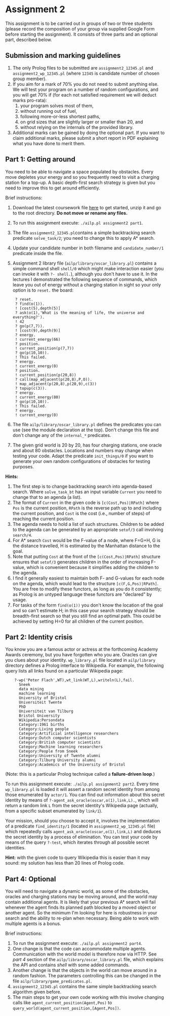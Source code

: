 # Assignment 2 #
This assignment is to be carried out in groups of two or three students (please record the composition of your group via supplied Google Form before starting the assignment). It consists of three parts and an optional part, described below.

## Submission and marking guidelines ##

1. The only Prolog files to be submitted are `assignment2_12345.pl` and `assignment2_wp_12345.pl` (where `12345` is candidate number of chosen group member).
2. If you aim for a mark of 70% you do not need to submit anything else. We will test your program on a number of random configurations, and you will get 70% if (for each not satisfied requirement we will deduct marks pro-rata):
    1. your program solves most of them,
    2. without running out of fuel,
    3. following more-or-less shortest paths,
    4. on grid sizes that are slightly larger or smaller than 20, and
    5. without relying on the internals of the provided library.
3. Additional marks can be gained by doing the optional part. If you want to claim additional marks, please submit a short report in PDF explaining what you have done to merit them.

## Part 1: Getting around ##
You need to be able to navigate a space populated by obstacles. Every move depletes your energy and so you frequently need to visit a charging station for a top-up. A basic depth-first search strategy is given but you need to improve this to get around efficiently.

Brief instructions:

1. Download the latest coursework file [here](https://github.com/COMS30106/assignment/releases/latest) to get started, unzip it and go to the root directory. **Do not move or rename any files.**
2. To run this assignment execute: `./ailp.pl assignment2 part1`.
2. The file `assignment2_12345.pl`contains a simple backtracking search predicate `solve_task/2`; you need to change this to apply A\* search.
3. Update your candidate number in both filename and `candidate_number/1` predicate inside the file.
4. Assignment 2 library file (`ailp/library/oscar_library.pl`) contains a simple command shell `shell/0` which might make interaction easier (you can invoke it with `?- shell.`), although you don't have to use it. In the lectures I demonstrated the following sequence of commands, which leave you out of energy without a charging station in sight so your only option is to `reset.` the board:

        ? reset.
        ? find(o(1)).
        ! [cost(5),depth(5)]
        ? ask(o(1),'What is the meaning of life, the universe and everything?').
        ! 42
        ? go(p(7,7)).
        ! [cost(9),depth(9)]
        ? energy.
        ! current_energy(66)
        ? position.
        ! current_position(p(7,7))
        ? go(p(10,10)).
        ! This failed.
        ? energy.
        ! current_energy(0)
        ? position.
        ! current_position(p(20,8))
        ? call(map_adjacent(p(20,8),P,O)).
        ! map_adjacent(p(20,8),p(20,9),c(3))
        ? topup(c(3)).
        ? energy.
        ! current_energy(80)
        ? go(p(10,10)).
        ! This failed.
        ? energy.
        ! current_energy(0)

5. The file `ailp/library/oscar_library.pl` defines the predicates you can use (see the module declaration at the top). Don't change this file and don't change any of the `internal_*` predicates.
6. The given grid world is 20 by 20, has four charging stations, one oracle and about 80 obstacles. Locations and numbers may change when testing your code. Adapt the predicate `init_things/0` if you want to generate your own random configurations of obstacles for testing purposes.

**Hints:**

1. The first step is to change backtracking search into agenda-based search. Where `solve_task_bt` has an input variable `Current` you need to change that to an agenda (a list).
2. The format of `Current` in the given code is `[c(Cost,Pos)|RPath]` where `Pos` is the current position, `RPath` is the reverse path up to and including the current position, and `Cost` is the cost (i.e., number of steps) of reaching the current position.
3. The agenda needs to hold a list of such structures. Children to be added to the agenda can be generated by an appropriate `setof/3` call involving `search/4`.
4. For A\* search `Cost` would be the F-value of a node, where F=G+H, G is the distance travelled, H is estimated by the Manhattan distance to the goal.
5. Note that putting `Cost` at the front of the `[c(Cost,Pos)|RPath]` structure ensures that `setof/3` generates children in the order of increasing F-value, which is convenient because it simplifies adding the children to the agenda.
6. I find it generally easiest to maintain both F- and G-values for each node on the agenda, which would lead to the structure `[c(F,G,Pos)|RPath]`. You are free to modify these functors, as long as you do it consistently; as Prolog is an untyped language these functors are "declared" by usage.
7. For tasks of the form `find(o(1))` you don't know the location of the goal and so can't estimate H; in this case your search strategy should be breadth-first search so that you still find an optimal path. This could be achieved by setting H=0 for all children of the current position.

## Part 2: Identity crisis ##
You know you are a famous actor or actress at the forthcoming Academy Awards ceremony, but you have forgotten who you are. Oracles can give you clues about your identity. `wp_library.pl` file located in `ailp/library` directory defines a Prolog interface to Wikipedia. For example, the following query lists all links found on a particular Wikipedia page:

        ?-wp('Peter Flach',WT),wt_link(WT,L),writeln(L),fail.
          Sneek
          data mining
          machine learning
          University of Bristol
          Universiteit Twente
          PhD
          Universiteit van Tilburg
          Bristol University
          Wikipedia:Persondata
          Category:1961 births
          Category:Living people
          Category:Artificial intelligence researchers
          Category:Dutch computer scientists
          Category:British computer scientists
          Category:Machine learning researchers
          Category:People from Sneek
          Category:University of Twente alumni
          Category:Tilburg University alumni
          Category:Academics of the University of Bristol

(Note: this is a particular Prolog technique called a **failure-driven loop**.)

To run this assignment execute: `./ailp.pl assignment2 part2`. Every time `wp_library.pl` is loaded it will assert a random secret identity from among those enumerated by `actor/1`. You can find out information about this secret identity by means of `?-agent_ask_oracle(oscar,o(1),link,L).`, which will return a random link `L` from the secret identity's Wikipedia page (actually, from a specific subset enumerated by `link/1`).

Your mission, should you choose to accept it, involves the implementation of a predicate `find_identity/1` (located in `assignment2_wp_12345.pl` file) which repeatedly calls `agent_ask_oracle(oscar,o(1),link,L)` and deduces the secret identity by a process of elimination. You can test your code by means of the query `?-test`, which iterates through all possible secret identities.

**Hint:** with the given code to query Wikipedia this is easier than it may sound: my solution has less than 20 lines of Prolog code.

## Part 4: Optional ##
You will need to navigate a dynamic world, as some of the obstacles, oracles and charging stations may be moving around, and the world may contain additional agents. It is likely that your previous A\* search will fail whenever the agent finds its planned path blocked by a moved object or another agent. So the minimum I'm looking for here is robustness in your search and the ability to re-plan when necessary. Being able to work with multiple agents is a bonus.

Brief instructions:
1. To run the assignment execute: `./ailp.pl assignment2 part4`.
2. One change is that the code can accommodate multiple agents. Communication with the world model is therefore now via HTTP. See *part 4* section of the `ailp/library/oscar_library.pl` file, which explains the API and contains *shell* with some added commands.
3. Another change is that the objects in the world can move around in a random fashion. The parameters controlling this can be changed in the file `ailp/library/game_predicates.pl`.
4. `assignment2_12345.pl` contains the same simple backtracking search algorithm given before.
5. The main steps to get your own code working with this involve changing calls like `agent_current_position(Agent,Pos)` to `query_world(agent_current_position,[Agent,Pos])`.
